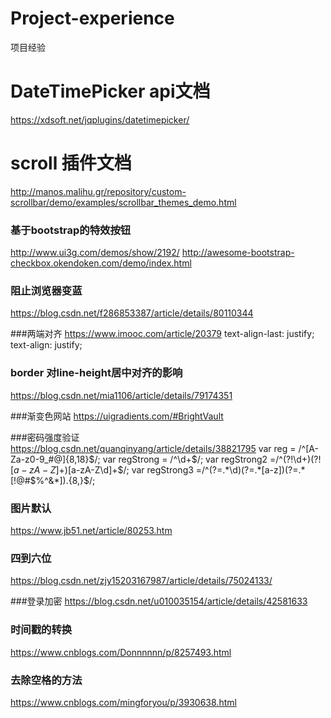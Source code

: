 # Project-experience
项目经验

# DateTimePicker api文档

https://xdsoft.net/jqplugins/datetimepicker/

# scroll 插件文档

http://manos.malihu.gr/repository/custom-scrollbar/demo/examples/scrollbar_themes_demo.html

### 基于bootstrap的特效按钮

http://www.ui3g.com/demos/show/2192/
http://awesome-bootstrap-checkbox.okendoken.com/demo/index.html

### 阻止浏览器变蓝
https://blog.csdn.net/f286853387/article/details/80110344

###两端对齐
https://www.imooc.com/article/20379
text-align-last: justify;
text-align: justify;

### border 对line-height居中对齐的影响
https://blog.csdn.net/mia1106/article/details/79174351

###渐变色网站
https://uigradients.com/#BrightVault

###密码强度验证
https://blog.csdn.net/quanqinyang/article/details/38821795
var reg = /^[A-Za-z0-9_#@]{8,18}$/;
var regStrong = /^\d+$/;
var regStrong2 =/^(?!\d+$)(?![a-zA-Z]+$)[a-zA-Z\d]+$/;
var regStrong3 =/^(?=.*\d)(?=.*[a-z])(?=.*[!@#$%^&*]).{8,}$/;			
### 图片默认
https://www.jb51.net/article/80253.htm

### 四到六位
https://blog.csdn.net/zjy15203167987/article/details/75024133/

###登录加密
https://blog.csdn.net/u010035154/article/details/42581633

### 时间戳的转换
https://www.cnblogs.com/Donnnnnn/p/8257493.html

### 去除空格的方法
https://www.cnblogs.com/mingforyou/p/3930638.html